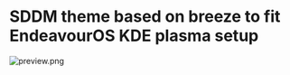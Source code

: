 # SDDM theme based on breeze to fit EndeavourOS KDE plasma setup

![preview.png](https://raw.githubusercontent.com/killajoe/eos-breeze-sddm/refs/heads/main/src/preview.png)
